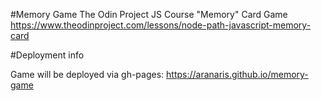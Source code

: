 #Memory Game
The Odin Project JS Course "Memory" Card Game
https://www.theodinproject.com/lessons/node-path-javascript-memory-card

#Deployment info

Game will be deployed via gh-pages: https://aranaris.github.io/memory-game